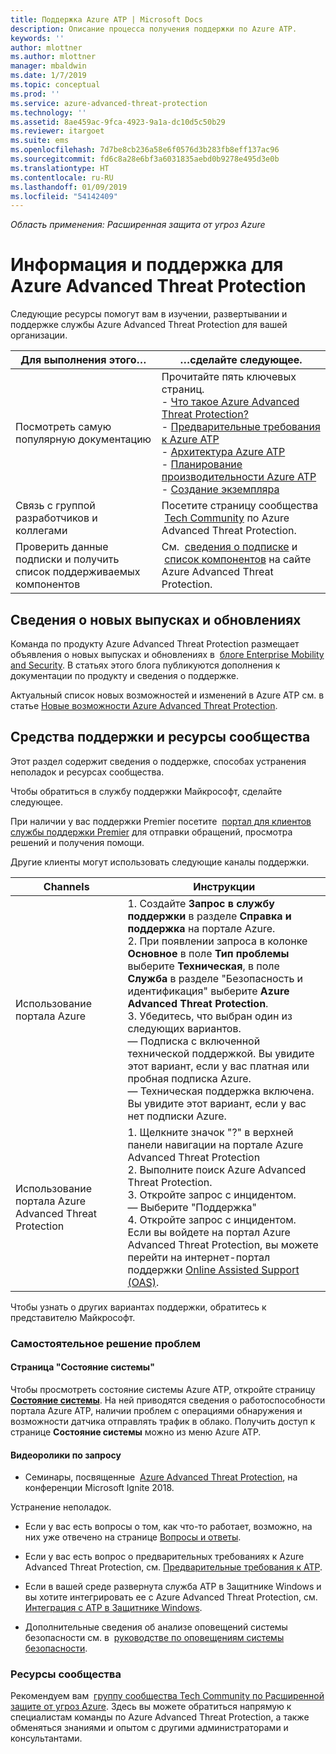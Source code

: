```yaml
---
title: Поддержка Azure ATP | Microsoft Docs
description: Описание процесса получения поддержки по Azure ATP.
keywords: ''
author: mlottner
ms.author: mlottner
manager: mbaldwin
ms.date: 1/7/2019
ms.topic: conceptual
ms.prod: ''
ms.service: azure-advanced-threat-protection
ms.technology: ''
ms.assetid: 8ae459ac-9fca-4923-9a1a-dc10d5c50b29
ms.reviewer: itargoet
ms.suite: ems
ms.openlocfilehash: 7d7be8cb236a58e6f0576d3b283fb8eff137ac96
ms.sourcegitcommit: fd6c8a28e6bf3a6031835aebd0b9278e495d3e0b
ms.translationtype: HT
ms.contentlocale: ru-RU
ms.lasthandoff: 01/09/2019
ms.locfileid: "54142409"
---
```

*Область применения: Расширенная защита от угроз Azure*


# <a name="azure-advanced-threat-protection-information-and-support"></a>Информация и поддержка для Azure Advanced Threat Protection 


Следующие ресурсы помогут вам в изучении, развертывании и поддержке службы Azure Advanced Threat Protection для вашей организации.

|Для выполнения этого…|…сделайте следующее.|
|----|----|
|Посмотреть самую популярную документацию|Прочитайте пять ключевых страниц.<br>- [Что такое Azure Advanced Threat Protection?](what-is-atp.md)<br>- [Предварительные требования к Azure ATP](atp-prerequisites.md)<br>- [Архитектура Azure ATP](atp-architecture.md)<br>- [Планирование производительности Azure ATP](atp-capacity-planning.md)<br>- [Создание экземпляра](install-atp-step1.md)|
|Связь с группой разработчиков и коллегами|Посетите страницу сообщества  [Tech Community](https://techcommunity.microsoft.com/t5/Azure-Advanced-Threat-Protection/bd-p/AzureAdvancedThreatProtection) по Azure Advanced Threat Protection.|
|Проверить данные подписки и получить список поддерживаемых компонентов|См.  [сведения о подписке](https://www.microsoft.com/cloud-platform/azure-information-protection-pricing) и  [список компонентов](https://www.microsoft.com/cloud-platform/azure-information-protection-features) на сайте Azure Advanced Threat Protection.|

## <a name="information-about-new-releases-and-updates"></a>Сведения о новых выпусках и обновлениях

Команда по продукту Azure Advanced Threat Protection размещает объявления о новых выпусках и обновлениях в  [блоге Enterprise Mobility and Security](https://cloudblogs.microsoft.com/enterprisemobility/author/microsoft-advanced-threat-analytics-team/).
В статьях этого блога публикуются дополнения к документации по продукту и сведения о поддержке.

Актуальный список новых возможностей и изменений в Azure ATP см. в статье [Новые возможности Azure Advanced Threat Protection](atp-whats-new.md).

## <a name="support-options-and-community-resources"></a>Средства поддержки и ресурсы сообщества

Этот раздел содержит сведения о поддержке, способах устранения неполадок и ресурсах сообщества.

Чтобы обратиться в службу поддержки Майкрософт, сделайте следующее.

При наличии у вас поддержки Premier посетите  [портал для клиентов службы поддержки Premier](https://premier.microsoft.com/) для отправки обращений, просмотра решений и получения помощи.

Другие клиенты могут использовать следующие каналы поддержки.

| Channels|Инструкции|
|------|-----|
|Использование портала Azure|1. Создайте **Запрос в службу поддержки** в разделе **Справка и поддержка** на портале Azure. <br>2. При появлении запроса в колонке **Основное** в поле **Тип проблемы** выберите **Техническая**, в поле **Служба** в разделе "Безопасность и идентификация" выберите **Azure Advanced Threat Protection**. <br>3. Убедитесь, что выбран один из следующих вариантов.<br>— Подписка с включенной технической поддержкой. Вы увидите этот вариант, если у вас платная или пробная подписка Azure.<br>— Техническая поддержка включена. Вы увидите этот вариант, если у вас нет подписки Azure.|
|Использование портала Azure Advanced Threat Protection| 1. Щелкните значок "?" в верхней панели навигации на портале Azure Advanced Threat Protection<br>2. Выполните поиск Azure Advanced Threat Protection.<br>3. Откройте запрос с инцидентом.<br>— Выберите "Поддержка"<br>4. Откройте запрос с инцидентом. Если вы войдете на портал Azure Advanced Threat Protection, вы можете перейти на интернет-портал поддержки [Online Assisted Support (OAS)](https://support.microsoft.com/assistedsupportproducts). |

Чтобы узнать о других вариантах поддержки, обратитесь к представителю Майкрософт.

### <a name="self-help"></a>Самостоятельное решение проблем

#### <a name="system-status-page"></a>Страница "Состояние системы"

Чтобы просмотреть состояние системы Azure ATP, откройте страницу [**Состояние системы**](https://health.atp.azure.com/). На ней приводятся сведения о работоспособности портала Azure ATP, наличии проблем с операциями обнаружения и возможности датчика отправлять трафик в облако. Получить доступ к странице **Состояние системы** можно из меню Azure ATP.

#### <a name="on-demand-videos"></a>Видеоролики по запросу

- Семинары, посвященные  [Azure Advanced Threat Protection](https://myignite.techcommunity.microsoft.com/sessions?t=%257B%2522from%2522%253A%25222018-09-23T08%253A00%253A00-04%253A00%2522%252C%2522to%2522%253A%25222018-09-28T19%253A00%253A00-04%253A00%2522%257D&q=azure%2520advanced%2520threat%2520protection#ignite-html-anchor), на конференции Microsoft Ignite 2018.

Устранение неполадок.

- Если у вас есть вопросы о том, как что-то работает, возможно, на них уже отвечено на странице [Вопросы и ответы](atp-technical-faq.md).

- Если у вас есть вопрос о предварительных требованиях к Azure Advanced Threat Protection, см. [Предварительные требования к ATP](atp-prerequisites.md).

- Если в вашей среде развернута служба ATP в Защитнике Windows и вы хотите интегрировать ее с Azure Advanced Threat Protection, см. [Интеграция с ATP в Защитнике Windows](integrate-wd-atp.md).

- Дополнительные сведения об анализе оповещений системы безопасности см. в  [руководстве по оповещениям системы безопасности](suspicious-activity-guide.md).

### <a name="community-resources"></a>Ресурсы сообщества

Рекомендуем вам  [группу сообщества Tech Community по Расширенной защите от угроз Azure](https://aka.ms/azureatpcommunity). Здесь вы можете обратиться напрямую к специалистам команды по Azure Advanced Threat Protection, а также обменяться знаниями и опытом с другими администраторами и консультантами.
